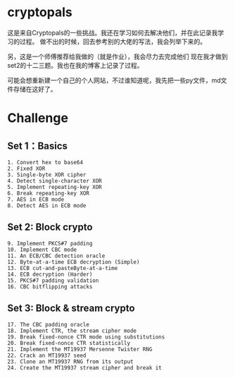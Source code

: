 # cryptopals

这是来自Cryptopals的一些挑战。我还在学习如何去解决他们，并在此记录我学习的过程。
做不出的时候，回去参考别的大佬的写法，我会列举下来的。

另，这是一个师傅推荐给我做的（就是作业），我会尽力去完成他们
现在我才做到set2的十二三题。我也在我的博客上记录了过程。

可能会想重新建一个自己的个人网站，不过谁知道呢，我先把一些py文件，md文件存储在这好了。

# Challenge

## Set 1：Basics

    1. Convert hex to base64
    2. Fixed XOR
    3. Single-byte XOR cipher
    4. Detect single-character XOR
    5. Implement repeating-key XOR
    6. Break repeating-key XOR
    7. AES in ECB mode
    8. Detect AES in ECB mode

## Set 2: Block crypto

    9. Implement PKCS#7 padding
    10. Implement CBC mode
    11. An ECB/CBC detection oracle
    12. Byte-at-a-time ECB decryption (Simple)
    13. ECB cut-and-pasteByte-at-a-time 
    14. ECB decryption (Harder)
    15. PKCS#7 padding validation
    16. CBC bitflipping attacks

## Set 3: Block & stream crypto

    17. The CBC padding oracle
    18. Implement CTR, the stream cipher mode
    19. Break fixed-nonce CTR mode using substitutions
    20. Break fixed-nonce CTR statistically
    21. Implement the MT19937 Mersenne Twister RNG
    22. Crack an MT19937 seed
    23. Clone an MT19937 RNG from its output
    24. Create the MT19937 stream cipher and break it





